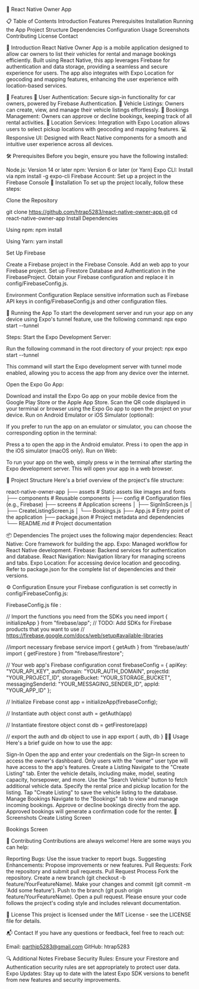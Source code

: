 🚗 React Native Owner App

📋 Table of Contents
Introduction
Features
Prerequisites
Installation
Running the App
Project Structure
Dependencies
Configuration
Usage
Screenshots
Contributing
License
Contact

🚀 Introduction
React Native Owner App is a mobile application designed to allow car owners to list their vehicles for rental and manage bookings efficiently. Built using React Native, this app leverages Firebase for authentication and data storage, providing a seamless and secure experience for users. The app also integrates with Expo Location for geocoding and mapping features, enhancing the user experience with location-based services.

🌟 Features
🔐 User Authentication: Secure sign-in functionality for car owners, powered by Firebase Authentication.
🚗 Vehicle Listings: Owners can create, view, and manage their vehicle listings effortlessly.
📅 Bookings Management: Owners can approve or decline bookings, keeping track of all rental activities.
📍 Location Services: Integration with Expo Location allows users to select pickup locations with geocoding and mapping features.
💻 Responsive UI: Designed with React Native components for a smooth and intuitive user experience across all devices.

🛠️ Prerequisites
Before you begin, ensure you have the following installed:

Node.js: Version 14 or later
npm: Version 6 or later (or Yarn)
Expo CLI: Install via npm install -g expo-cli
Firebase Account: Set up a project in the Firebase Console
🔧 Installation
To set up the project locally, follow these steps:

Clone the Repository

git clone https://github.com/htrap5283/react-native-owner-app.git
cd react-native-owner-app
Install Dependencies

Using npm:
npm install

Using Yarn:
yarn install

Set Up Firebase

Create a Firebase project in the Firebase Console.
Add an web app to your Firebase project.
Set up Firestore Database and Authentication in the FirebaseProject.
Obtain your Firebase configuration and replace it in config/FirebaseConfig.js.

Environment Configuration
Replace sensitive information such as Firebase API keys in config/FirebaseConfig.js and other configuration files.

🏃 Running the App
To start the development server and run your app on any device using Expo's tunnel feature, use the following command:
npx expo start --tunnel

Steps:
Start the Expo Development Server:

Run the following command in the root directory of your project:
npx expo start --tunnel

This command will start the Expo development server with tunnel mode enabled, allowing you to access the app from any device over the internet.

Open the Expo Go App:

Download and install the Expo Go app on your mobile device from the Google Play Store or the Apple App Store.
Scan the QR code displayed in your terminal or browser using the Expo Go app to open the project on your device.
Run on Android Emulator or iOS Simulator (optional):

If you prefer to run the app on an emulator or simulator, you can choose the corresponding option in the terminal:

Press a to open the app in the Android emulator.
Press i to open the app in the iOS simulator (macOS only).
Run on Web:

To run your app on the web, simply press w in the terminal after starting the Expo development server. This will open your app in a web browser.

📁 Project Structure
Here's a brief overview of the project's file structure:

react-native-owner-app
├── assets # Static assets like images and fonts
├── components # Reusable components
├── config # Configuration files (e.g., Firebase)
├── screens # Application screens
│ ├── SignInScreen.js
│ ├── CreateListingScreen.js
│ └── Bookings.js
├── App.js # Entry point of the application
├── package.json # Project metadata and dependencies
└── README.md # Project documentation

📦 Dependencies
The project uses the following major dependencies:
React Native: Core framework for building the app.
Expo: Managed workflow for React Native development.
Firebase: Backend services for authentication and database.
React Navigation: Navigation library for managing screens and tabs.
Expo Location: For accessing device location and geocoding.
Refer to package.json for the complete list of dependencies and their versions.

⚙️ Configuration
Ensure your Firebase configuration is set correctly in config/FirebaseConfig.js:

FirebaseConfig.js file :

// Import the functions you need from the SDKs you need
import { initializeApp } from "firebase/app";
// TODO: Add SDKs for Firebase products that you want to use
// https://firebase.google.com/docs/web/setup#available-libraries

//import necessary firebase service
import { getAuth } from 'firebase/auth'
import { getFirestore } from "firebase/firestore";

// Your web app's Firebase configuration
const firebaseConfig = {
apiKey: "YOUR_API_KEY",
authDomain: "YOUR_AUTH_DOMAIN",
projectId: "YOUR_PROJECT_ID",
storageBucket: "YOUR_STORAGE_BUCKET",
messagingSenderId: "YOUR_MESSAGING_SENDER_ID",
appId: "YOUR_APP_ID"
};

// Initialize Firebase
const app = initializeApp(firebaseConfig);

// Instantiate auth object
const auth = getAuth(app)

// Instantiate firestore object
const db = getFirestore(app)

// export the auth and db object to use in app
export { auth, db }
🧑‍💻 Usage
Here's a brief guide on how to use the app:

Sign-In
Open the app and enter your credentials on the Sign-In screen to access the owner's dashboard.
Only users with the "owner" user type will have access to the app's features.
Create a Listing
Navigate to the "Create Listing" tab.
Enter the vehicle details, including make, model, seating capacity, horsepower, and more.
Use the "Search Vehicle" button to fetch additional vehicle data.
Specify the rental price and pickup location for the listing.
Tap "Create Listing" to save the vehicle listing to the database.
Manage Bookings
Navigate to the "Bookings" tab to view and manage incoming bookings.
Approve or decline bookings directly from the app.
Approved bookings will generate a confirmation code for the renter.
📸 Screenshots
Create Listing Screen

Bookings Screen

<!-- Note: Update the screenshots with actual images from your app. -->

🤝 Contributing
Contributions are always welcome! Here are some ways you can help:

Reporting Bugs: Use the issue tracker to report bugs.
Suggesting Enhancements: Propose improvements or new features.
Pull Requests: Fork the repository and submit pull requests.
Pull Request Process
Fork the repository.
Create a new branch (git checkout -b feature/YourFeatureName).
Make your changes and commit (git commit -m 'Add some feature').
Push to the branch (git push origin feature/YourFeatureName).
Open a pull request.
Please ensure your code follows the project's coding style and includes relevant documentation.

📜 License
This project is licensed under the MIT License - see the LICENSE file for details.

📬 Contact
If you have any questions or feedback, feel free to reach out:

Email: parthjp5283@gmail.com
GitHub: htrap5283

🔍 Additional Notes
Firebase Security Rules: Ensure your Firestore and Authentication security rules are set appropriately to protect user data.
Expo Updates: Stay up to date with the latest Expo SDK versions to benefit from new features and security improvements.
